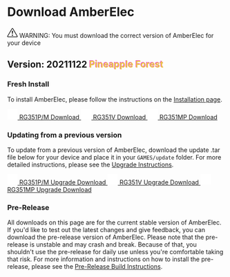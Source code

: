 # Download AmberElec

<div class="alert alert-warning download-warning"><svg xmlns="http://www.w3.org/2000/svg" width="24" height="24" fill="currentColor" class="bi bi-exclamation-triangle" viewBox="0 0 16 16">
  <path d="M7.938 2.016A.13.13 0 0 1 8.002 2a.13.13 0 0 1 .063.016.146.146 0 0 1 .054.057l6.857 11.667c.036.06.035.124.002.183a.163.163 0 0 1-.054.06.116.116 0 0 1-.066.017H1.146a.115.115 0 0 1-.066-.017.163.163 0 0 1-.054-.06.176.176 0 0 1 .002-.183L7.884 2.073a.147.147 0 0 1 .054-.057zm1.044-.45a1.13 1.13 0 0 0-1.96 0L.165 13.233c-.457.778.091 1.767.98 1.767h13.713c.889 0 1.438-.99.98-1.767L8.982 1.566z"/>
  <path d="M7.002 12a1 1 0 1 1 2 0 1 1 0 0 1-2 0zM7.1 5.995a.905.905 0 1 1 1.8 0l-.35 3.507a.552.552 0 0 1-1.1 0L7.1 5.995z"/>
</svg> WARNING: You must download the correct version of AmberElec for your device</div>

## Version: 20211122 <span style="color: #EEC448;text-shadow: -1px -1px #E944D7;">Pineapple Forest</span>

### Fresh Install

To install AmberElec, please follow the instructions on the [Installation page](Installation).

<a class="btn btn-download" href="https://github.com/351ELEC/351ELEC/releases/download/20211122/AmberElec-RG351P.aarch64-20211122.img.gz">
	<img src="images/download-arrow.svg" alt="Download Arrow" style="width: 24px; height: 24px"/>
	RG351P/M Download
</a>
<a class="btn btn-download" href="https://github.com/351ELEC/351ELEC/releases/download/20211122/AmberElec-RG351V.aarch64-20211122.img.gz">
	<img src="images/download-arrow.svg" alt="Download Arrow" style="width: 24px; height: 24px"/>
	RG351V Download
</a>
<a class="btn btn-download" href="https://github.com/351ELEC/351ELEC/releases/download/20211122/AmberElec-RG351MP.aarch64-20211122.img.gz">
	<img src="images/download-arrow.svg" alt="Download Arrow" style="width: 24px; height: 24px"/>
	RG351MP Download
</a>

### Updating from a previous version

To update from a previous version of AmberElec, download the update .tar file below for your device and place it in your `GAMES/update` folder. For more detailed instructions, please see the [Upgrade Instructions](Installation#upgrading).

<a class="btn btn-download" href="https://github.com/351ELEC/351ELEC/releases/download/20211122/AmberElec-RG351P.aarch64-20211122.tar">
	<img src="images/download-arrow.svg" alt="Download Upgrade Arrow" style="width: 24px; height: 24px"/>
	RG351P/M Upgrade Download
</a>
<a class="btn btn-download" href="https://github.com/351ELEC/351ELEC/releases/download/20211122/AmberElec-RG351V.aarch64-20211122.tar">
	<img src="images/download-arrow.svg" alt="Download Upgrade Arrow" style="width: 24px; height: 24px"/>
	RG351V Upgrade Download
</a>
<a class="btn btn-download" href="https://github.com/351ELEC/351ELEC/releases/download/20211122/AmberElec-RG351MP.aarch64-20211122.tar">
	<img src="images/download-arrow.svg" alt="Download Upgrade Arrow" style="width: 24px; height: 24px"/>
	RG351MP Upgrade Download
</a>

### Pre-Release

All downloads on this page are for the current stable version of AmberElec. If you'd like to test out the latest changes and give feedback, you can download the pre-release version of AmberElec. Please note that the pre-release is unstable and may crash and break. Because of that, you shouldn't use the pre-release for daily use unless you're comfortable taking that risk. For more information and instructions on how to install the pre-release, please see the [Pre-Release Build Instructions](Contributing-to-AmberElec#pre-release-builds).
